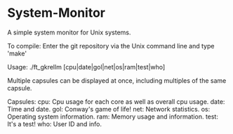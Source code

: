 # System-Monitor
A simple system monitor for Unix systems.

To compile: Enter the git repository via the Unix command line and type 'make'

Usage: ./ft_gkrellm [cpu|date|gol|net|os|ram|test|who]

Multiple capsules can be displayed at once, including multiples of the same capsule.

Capsules:
cpu: Cpu usage for each core as well as overall cpu usage.
date: Time and date.
gol: Conway's game of life!
net: Network statistics.
os: Operating system information.
ram: Memory usage and information.
test: It's a test!
who: User ID and info.
